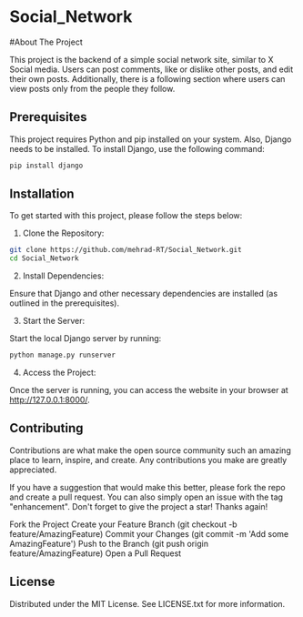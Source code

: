 # Social_Network

#About The Project

This project is the backend of a simple social network site, similar to X Social media. Users can post comments, like or dislike other posts, and edit their own posts. Additionally, there is a following section where users can view posts only from the people they follow.

## Prerequisites

This project requires Python and pip installed on your system. Also, Django needs to be installed. To install Django, use the following command:

```bash
pip install django
```
## Installation

To get started with this project, please follow the steps below:

1. Clone the Repository:

```bash
git clone https://github.com/mehrad-RT/Social_Network.git
cd Social_Network
```
2. Install Dependencies:

Ensure that Django and other necessary dependencies are installed (as outlined in the prerequisites).

3. Start the Server:

Start the local Django server by running:
```bash
python manage.py runserver
```        
    
4. Access the Project:

Once the server is running, you can access the website in your browser at http://127.0.0.1:8000/.

## Contributing
Contributions are what make the open source community such an amazing place to learn, inspire, and create. Any contributions you make are greatly appreciated.

If you have a suggestion that would make this better, please fork the repo and create a pull request. You can also simply open an issue with the tag "enhancement". Don't forget to give the project a star! Thanks again!

Fork the Project
Create your Feature Branch (git checkout -b feature/AmazingFeature)
Commit your Changes (git commit -m 'Add some AmazingFeature')
Push to the Branch (git push origin feature/AmazingFeature)
Open a Pull Request

## License
Distributed under the MIT License. See LICENSE.txt for more information.


